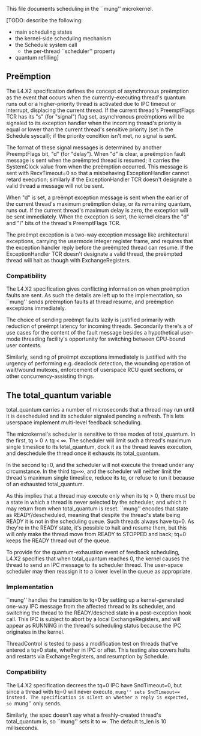 
This file documents scheduling in the ``mung'' microkernel.

[TODO: describe the following:
  - main scheduling states
  - the kernel-side scheduling mechanism
  - the Schedule system call
    - the per-thread ``scheduler'' property
  - quantum refilling]


Preëmption
-----------

The L4.X2 specification defines the concept of asynchronous preëmption as the
event that occurs when the currently-executing thread's quantum runs out or a
higher-priority thread is activated due to IPC timeout or interrupt,
displacing the current thread. If the current thread's PreemptFlags TCR has
its "s" (for "signal") flag set, asynchronous preëmptions will be signaled to
its exception handler when the incoming thread's priority is equal or lower
than the current thread's sensitive priority (set in the Schedule syscall); if
the priority condition isn't met, no signal is sent.

The format of these signal messages is determined by another PreemptFlags bit,
"d" (for "delay"). When "d" is clear, a preëmption fault message is sent when
the preëmpted thread is resumed; it carries the SystemClock value from when
the preëmption occurred. This message is sent with RecvTimeout=0 so that a
misbehaving ExceptionHandler cannot retard execution; similarly if the
ExceptionHandler TCR doesn't designate a valid thread a message will not be
sent.

When "d" is set, a preëmpt exception message is sent when the earlier of
the current thread's maximum preëmption delay, or its remaining quantum, runs
out. If the current thread's maximum delay is zero, the exception will be sent
immediately. When the exception is sent, the kernel clears the "d" and "I"
bits of the thread's PreemptFlags TCR.

The preëmpt exception is a two-way exception message like architectural
exceptions, carrying the usermode integer register frame, and requires that
the exception handler reply before the preëmpted thread can resume. If the
ExceptionHandler TCR doesn't designate a valid thread, the preëmpted thread
will halt as though with ExchangeRegisters.

### Compatibility ###

The L4.X2 specification gives conflicting information on when preëmption
faults are sent. As such the details are left up to the implementation, so
``mung'' sends preëmption faults at thread resume, and preëmption exceptions
immediately.

The choice of sending preëmpt faults lazily is justified primarily with
reduction of preëmpt latency for incoming threads. Secondarily there's a of
use cases for the content of the fault message besides a hypothetical
user-mode threading facility's opportunity for switching between CPU-bound
user contexts.

Similarly, sending of preëmpt exceptions immediately is justified with the
urgency of performing e.g. deadlock detection, the wounding operation of
wait/wound mutexes, enforcement of userspace RCU quiet sections, or other
concurrency-assisting things.



The total_quantum variable
--------------------------

total_quantum carries a number of microseconds that a thread may run until it
is descheduled and its scheduler signaled pending a refresh. This lets
userspace implement multi-level feedback scheduling.

The microkernel's scheduler is sensitive to three modes of total_quantum. In
the first, tq > 0 ∧ tq < ∞. The scheduler will limit such a thread's maximum
single timeslice to its total_quantum, dock it as the thread leaves execution,
and deschedule the thread once it exhausts its total_quantum.

In the second tq=0, and the scheduler will not execute the thread under any
circumstance. In the third tq=∞, and the scheduler will neither limit the
thread's maximum single timeslice, reduce its tq, or refuse to run it because
of an exhausted total_quantum.

As this implies that a thread may execute only when its tq > 0, there must be
a state in which a thread is never selected by the scheduler, and which it may
return from when total_quantum is reset. ``mung'' encodes that state as
READY/descheduled, meaning that despite the thread's state being READY it is
not in the scheduling queue. Such threads always have tq=0. As they're in the
READY state, it's possible to halt and resume them, but this will only make
the thread move from READY to STOPPED and back; tq=0 keeps the READY thread
out of the queue.

To provide for the quantum-exhaustion event of feedback scheduling, L4.X2
specifies that when total_quantum reaches 0, the kernel causes the thread to
send an IPC message to its scheduler thread. The user-space scheduler may then
reassign it to a lower level in the queue as appropriate.


### Implementation ###

``mung'' handles the transition to tq=0 by setting up a kernel-generated
one-way IPC message from the affected thread to its scheduler, and switching
the thread to the READY/desched state in a post-exception hook call. This IPC
is subject to abort by a local ExchangeRegisters, and will appear as RUNNING
in the thread's scheduling status because the IPC originates in the kernel.

ThreadControl is tested to pass a modification test on threads that've entered
a tq=0 state, whether in IPC or after. This testing also covers halts and
restarts via ExchangeRegisters, and resumption by Schedule.


### Compatibility ###

The L4.X2 specification decrees the tq=0 IPC have SndTimeout=0, but since a
thread with tq=0 will never execute, ``mung'' sets SndTimeout=∞ instead. The
specification is silent on whether a reply is expected, so ``mung'' only
sends.

Similarly, the spec doesn't say what a freshly-created thread's total_quantum
is, so ``mung'' sets it to ∞. The default ts_len is 10 milliseconds.
